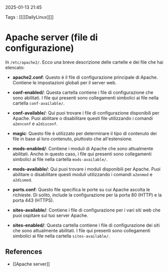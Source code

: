 2025-01-13 21:45

Tags : [[[[DailyLinux]]]]

# Apache server (file di configurazione)

In `/etc/apache2/`. Ecco una breve descrizione delle cartelle e dei file che hai elencato:

- **apache2.conf**: Questo è il file di configurazione principale di Apache. Contiene le impostazioni globali per il server web.
    
- **conf-enabled/**: Questa cartella contiene i file di configurazione che sono abilitati. I file qui presenti sono collegamenti simbolici ai file nella cartella `conf-available/`.
    
- **conf-available/**: Qui puoi trovare i file di configurazione disponibili per Apache. Puoi abilitare o disabilitare questi file utilizzando i comandi `a2enconf` e `a2disconf`.
    
- **magic**: Questo file è utilizzato per determinare il tipo di contenuto dei file in base al loro contenuto, piuttosto che all'estensione.
    
- **mods-enabled/**: Contiene i moduli di Apache che sono attualmente abilitati. Anche in questo caso, i file qui presenti sono collegamenti simbolici ai file nella cartella `mods-available/`.
    
- **mods-available/**: Qui puoi trovare i moduli disponibili per Apache. Puoi abilitare o disabilitare questi moduli utilizzando i comandi `a2enmod` e `a2dismod`.
    
- **ports.conf**: Questo file specifica le porte su cui Apache ascolta le richieste. Di solito, include la configurazione per la porta 80 (HTTP) e la porta 443 (HTTPS).
    
- **sites-available/**: Contiene i file di configurazione per i vari siti web che puoi ospitare sul tuo server Apache.
    
- **sites-enabled/**: Questa cartella contiene i file di configurazione dei siti che sono attualmente abilitati. I file qui presenti sono collegamenti simbolici ai file nella cartella `sites-available/`.

## References

- [[Apache server]]